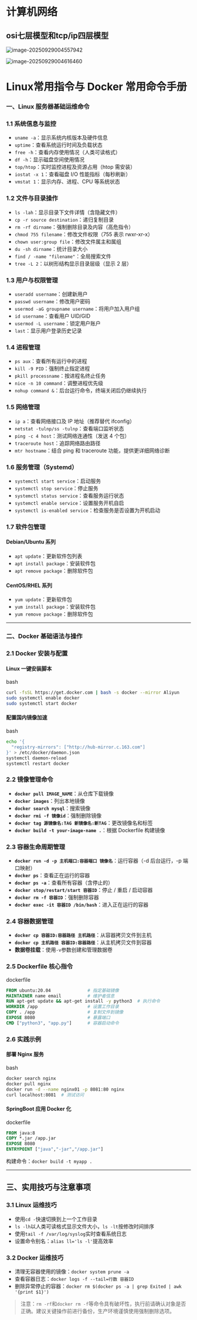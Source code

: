 # 计算机网络

## osi七层模型和tcp/ip四层模型

![image-20250929004557942](C:\Users\Administrator\AppData\Roaming\Typora\typora-user-images\image-20250929004557942.png)

![image-20250929004616460](C:\Users\Administrator\AppData\Roaming\Typora\typora-user-images\image-20250929004616460.png)

# Linux常用指令与 Docker 常用命令手册

### 一、Linux 服务器基础运维命令

### 1.1 系统信息与监控

- `uname -a`：显示系统内核版本及硬件信息
- `uptime`：查看系统运行时间及负载状态
- `free -h`：查看内存使用情况（人类可读格式）
- `df -h`：显示磁盘空间使用情况
- `top/htop`：实时监控进程及资源占用（htop 需安装）
- `iostat -x 1`：查看磁盘 I/O 性能指标（每秒刷新）
- `vmstat 1`：显示内存、进程、CPU 等系统状态

### 1.2 文件与目录操作

- `ls -lah`：显示目录下文件详情（含隐藏文件）
- `cp -r source destination`：递归复制目录
- `rm -rf dirname`：强制删除目录及内容（高危指令）
- `chmod 755 filename`：修改文件权限（755 表示 rwxr-xr-x）
- `chown user:group file`：修改文件属主和属组
- `du -sh dirname`：统计目录大小
- `find / -name "filename"`：全局搜索文件
- `tree -L 2`：以树形结构显示目录层级（显示 2 层）

### 1.3 用户与权限管理

- `useradd username`：创建新用户
- `passwd username`：修改用户密码
- `usermod -aG groupname username`：将用户加入用户组
- `id username`：查看用户 UID/GID
- `usermod -L username`：锁定用户账户
- `last`：显示用户登录历史记录

### 1.4 进程管理

- `ps aux`：查看所有运行中的进程
- `kill -9 PID`：强制终止指定进程
- `pkill processname`：按进程名终止任务
- `nice -n 10 command`：调整进程优先级
- `nohup command &`：后台运行命令，终端关闭后仍继续执行

### 1.5 网络管理

- `ip a`：查看网络接口及 IP 地址（推荐替代 ifconfig）
- `netstat -tulnp/ss -tulnp`：查看端口监听状态
- `ping -c 4 host`：测试网络连通性（发送 4 个包）
- `traceroute host`：追踪网络路由路径
- `mtr hostname`：结合 ping 和 traceroute 功能，提供更详细网络诊断

### 1.6 服务管理（Systemd）

- `systemctl start service`：启动服务
- `systemctl stop service`：停止服务
- `systemctl status service`：查看服务运行状态
- `systemctl enable service`：设置服务开机自启
- `systemctl is-enabled service`：检查服务是否设置为开机启动

### 1.7 软件包管理

#### Debian/Ubuntu 系列

- `apt update`：更新软件包列表
- `apt install package`：安装软件包
- `apt remove package`：删除软件包

#### CentOS/RHEL 系列

- `yum update`：更新软件包
- `yum install package`：安装软件包
- `yum remove package`：删除软件包

------

### 二、Docker 基础语法与操作

### 2.1 Docker 安装与配置

#### Linux 一键安装脚本

bash

```bash
curl -fsSL https://get.docker.com | bash -s docker --mirror Aliyun
sudo systemctl enable docker
sudo systemctl start docker
```

#### 配置国内镜像加速

bash

```bash
echo '{
  "registry-mirrors": ["http://hub-mirror.c.163.com"]
}' > /etc/docker/daemon.json
systemctl daemon-reload
systemctl restart docker
```

### 2.2 镜像管理命令

- **`docker pull IMAGE_NAME`**：从仓库下载镜像
- **`docker images`**：列出本地镜像
- **`docker search mysql`**：搜索镜像
- **`docker rmi -f 镜像id`**：强制删除镜像
- **`docker tag 源镜像名:TAG 新镜像名:新TAG`**：更改镜像名和标签
- **`docker build -t your-image-name .`**：根据 Dockerfile 构建镜像

### 2.3 容器生命周期管理

- **`docker run -d -p 主机端口:容器端口 镜像名`**：运行容器（-d 后台运行，-p 端口映射）
- **`docker ps`**：查看正在运行的容器
- **`docker ps -a`**：查看所有容器（含停止的）
- **`docker stop/restart/start 容器ID`**：停止 / 重启 / 启动容器
- **`docker rm -f 容器ID`**：强制删除容器
- **`docker exec -it 容器ID /bin/bash`**：进入正在运行的容器

### 2.4 容器数据管理

- **`docker cp 容器ID:容器路径 主机路径`**：从容器拷贝文件到主机
- **`docker cp 主机路径 容器ID:容器路径`**：从主机拷贝文件到容器
- **数据卷挂载**：使用`-v`参数创建和管理数据卷

### 2.5 Dockerfile 核心指令

dockerfile











```dockerfile
FROM ubuntu:20.04              # 指定基础镜像
MAINTAINER name email          # 维护者信息
RUN apt-get update && apt-get install -y python3  # 执行命令
WORKDIR /app                   # 设置工作目录
COPY . /app                    # 复制文件到镜像
EXPOSE 8080                    # 暴露端口
CMD ["python3", "app.py"]      # 容器启动命令
```

### 2.6 实践示例

#### 部署 Nginx 服务

bash

```bash
docker search nginx
docker pull nginx
docker run -d --name nginx01 -p 8081:80 nginx
curl localhost:8081  # 测试访问
```

#### SpringBoot 应用 Docker 化

dockerfile

```dockerfile
FROM java:8
COPY *.jar /app.jar
EXPOSE 8080
ENTRYPOINT ["java","-jar","/app.jar"]
```

构建命令：`docker build -t myapp .`

------

## 三、实用技巧与注意事项

### 3.1 Linux 运维技巧

- 使用`cd -`快速切换到上一个工作目录
- `ls -lh`以人类可读格式显示文件大小，`ls -lt`按修改时间排序
- 使用`tail -f /var/log/syslog`实时查看系统日志
- 设置命令别名：`alias ll='ls -l'`提高效率

### 3.2 Docker 运维技巧

- 清理无容器使用的镜像：`docker system prune -a`
- 查看容器日志：`docker logs -f --tail=行数 容器ID`
- 删除异常停止的容器：`docker rm $(docker ps -a | grep Exited | awk '{print $1}')`

> 注意：`rm -rf`和`docker rm -f`等命令具有破坏性，执行前请确认对象是否正确。建议关键操作前进行备份，生产环境谨慎使用强制删除选项。
